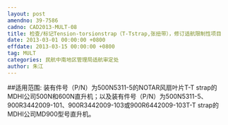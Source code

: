 ```yaml
---
layout: post
amendno: 39-7586
cadno: CAD2013-MULT-08
title: 检查/标记Tension-torsionstrap（T-Tstrap,张扭带），修订适航限制性项目
date: 2013-03-01 00:00:00 +0800
effdate: 2013-03-15 00:00:00 +0800
tag: MULT
categories: 民航中南地区管理局适航审定处
author: 朱江
---
```


##适用范围:
装有件号（P/N）为500N5311-5的NOTAR风扇叶片T-T strap的MDHI公司500N和600N直升机；以及装有件号（P/N）为500N5311-5、900R3442009-101、900R3442009-103或900R6442009-103T-T strap的MDHI公司MD900型号直升机。

